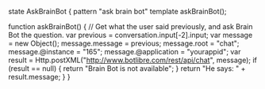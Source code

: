 
state AskBrainBot {
 pattern "ask brain bot" template askBrainBot();
 
 function askBrainBot() {
     // Get what the user said previously, and ask Brain Bot the question.
     var previous = conversation.input[-2].input;
     var message = new Object();
     message.message = previous;
     message.root = "chat";
     message.@instance = "165";
     message.@application = "yourappid";
     var result = Http.postXML("http://www.botlibre.com/rest/api/chat", message);
     if (result == null) {
         return "Brain Bot is not available";
     }
     return "He says: " + result.message;
 }
}
